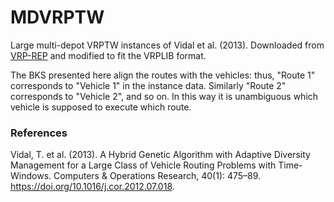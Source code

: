 # MDVRPTW

Large multi-depot VRPTW instances of Vidal et al. (2013).
Downloaded from [VRP-REP](http://www.vrp-rep.org/datasets/item/2017-0013.html) and modified to fit the VRPLIB format.

The BKS presented here align the routes with the vehicles: thus, "Route 1" corresponds to "Vehicle 1" in the instance data.
Similarly "Route 2" corresponds to "Vehicle 2", and so on.
In this way it is unambiguous which vehicle is supposed to execute which route.

### References

Vidal, T. et al. (2013). A Hybrid Genetic Algorithm with Adaptive Diversity 
Management for a Large Class of Vehicle Routing Problems with Time-Windows.
Computers & Operations Research, 40(1): 475–89.
https://doi.org/10.1016/j.cor.2012.07.018.
